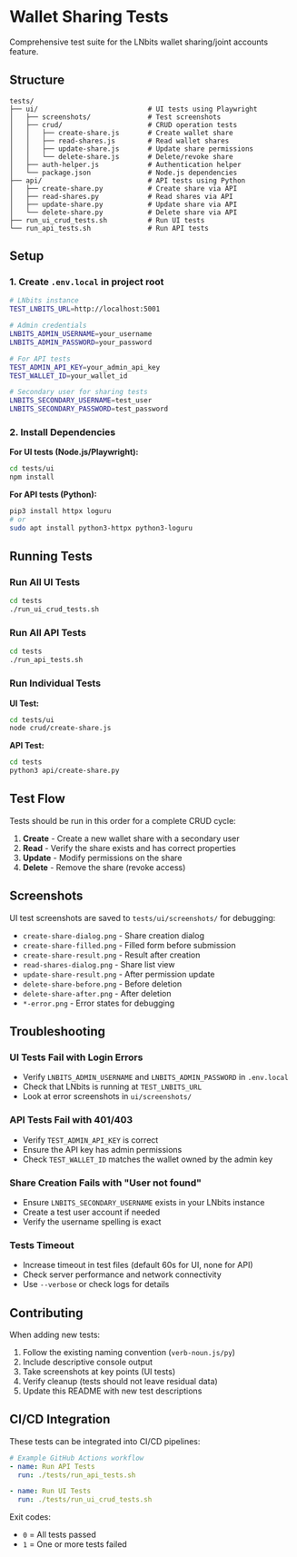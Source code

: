 # Wallet Sharing Tests

Comprehensive test suite for the LNbits wallet sharing/joint accounts feature.

## Structure

```
tests/
├── ui/                           # UI tests using Playwright
│   ├── screenshots/              # Test screenshots
│   ├── crud/                     # CRUD operation tests
│   │   ├── create-share.js       # Create wallet share
│   │   ├── read-shares.js        # Read wallet shares
│   │   ├── update-share.js       # Update share permissions
│   │   └── delete-share.js       # Delete/revoke share
│   ├── auth-helper.js            # Authentication helper
│   └── package.json              # Node.js dependencies
├── api/                          # API tests using Python
│   ├── create-share.py           # Create share via API
│   ├── read-shares.py            # Read shares via API
│   ├── update-share.py           # Update share via API
│   └── delete-share.py           # Delete share via API
├── run_ui_crud_tests.sh          # Run UI tests
└── run_api_tests.sh              # Run API tests
```

## Setup

### 1. Create `.env.local` in project root

```bash
# LNbits instance
TEST_LNBITS_URL=http://localhost:5001

# Admin credentials
LNBITS_ADMIN_USERNAME=your_username
LNBITS_ADMIN_PASSWORD=your_password

# For API tests
TEST_ADMIN_API_KEY=your_admin_api_key
TEST_WALLET_ID=your_wallet_id

# Secondary user for sharing tests
LNBITS_SECONDARY_USERNAME=test_user
LNBITS_SECONDARY_PASSWORD=test_password
```

### 2. Install Dependencies

**For UI tests (Node.js/Playwright):**

```bash
cd tests/ui
npm install
```

**For API tests (Python):**

```bash
pip3 install httpx loguru
# or
sudo apt install python3-httpx python3-loguru
```

## Running Tests

### Run All UI Tests

```bash
cd tests
./run_ui_crud_tests.sh
```

### Run All API Tests

```bash
cd tests
./run_api_tests.sh
```

### Run Individual Tests

**UI Test:**

```bash
cd tests/ui
node crud/create-share.js
```

**API Test:**

```bash
cd tests
python3 api/create-share.py
```

## Test Flow

Tests should be run in this order for a complete CRUD cycle:

1. **Create** - Create a new wallet share with a secondary user
2. **Read** - Verify the share exists and has correct properties
3. **Update** - Modify permissions on the share
4. **Delete** - Remove the share (revoke access)

## Screenshots

UI test screenshots are saved to `tests/ui/screenshots/` for debugging:

- `create-share-dialog.png` - Share creation dialog
- `create-share-filled.png` - Filled form before submission
- `create-share-result.png` - Result after creation
- `read-shares-dialog.png` - Share list view
- `update-share-result.png` - After permission update
- `delete-share-before.png` - Before deletion
- `delete-share-after.png` - After deletion
- `*-error.png` - Error states for debugging

## Troubleshooting

### UI Tests Fail with Login Errors

- Verify `LNBITS_ADMIN_USERNAME` and `LNBITS_ADMIN_PASSWORD` in `.env.local`
- Check that LNbits is running at `TEST_LNBITS_URL`
- Look at error screenshots in `ui/screenshots/`

### API Tests Fail with 401/403

- Verify `TEST_ADMIN_API_KEY` is correct
- Ensure the API key has admin permissions
- Check `TEST_WALLET_ID` matches the wallet owned by the admin key

### Share Creation Fails with "User not found"

- Ensure `LNBITS_SECONDARY_USERNAME` exists in your LNbits instance
- Create a test user account if needed
- Verify the username spelling is exact

### Tests Timeout

- Increase timeout in test files (default 60s for UI, none for API)
- Check server performance and network connectivity
- Use `--verbose` or check logs for details

## Contributing

When adding new tests:

1. Follow the existing naming convention (`verb-noun.js/py`)
2. Include descriptive console output
3. Take screenshots at key points (UI tests)
4. Verify cleanup (tests should not leave residual data)
5. Update this README with new test descriptions

## CI/CD Integration

These tests can be integrated into CI/CD pipelines:

```yaml
# Example GitHub Actions workflow
- name: Run API Tests
  run: ./tests/run_api_tests.sh

- name: Run UI Tests
  run: ./tests/run_ui_crud_tests.sh
```

Exit codes:

- `0` = All tests passed
- `1` = One or more tests failed
